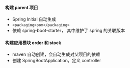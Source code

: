 #### 构建 parent 项目

- Spring Initial 自动生成
- `<packaging>pom</packaging>`
- 依赖 spring-boot-starter， 其中维护了 spring 的关联版本

#### 构建应用模块 order 和 stock

- maven 自动创建，会自动生成对父项目的依赖
- 创建 SpringBootApplication，定义 controller
